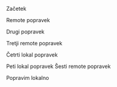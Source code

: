 Začetek

Remote popravek

Drugi popravek

Tretji remote popravek

Četrti lokal popravek

Peti lokal popravek
Šesti remote popravek

Popravim lokalno
